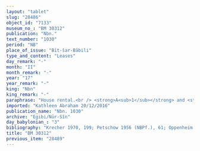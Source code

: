 ```yaml
---
layout: "tablet"
slug: "28486"
object_id: "7133"
museum_no_: "BM 30312"
publication: "Nbn."
text_number: "1030"
period: "NB"
place_of_issue: "Bīt-šar-Bābili"
type_and_content: "Leases"
day_remark: "-"
month: "II"
month_remark: "-"
year: "17"
year_remark: "-"
king: "Nbn"
king_remark: "-"
paraphrase: "House rental.<br /> <strong>A<sub>1</sub></strong> and <strong>A<sub>2</sub></strong>, <strong>B</strong>&rsquo;s slave, will live inside a house in Bīt-&scaron;ar-Bābili, belonging to <strong>C</strong> and located near the house of <strong>D<sub>1</sub></strong> and <strong>D<sub>2</sub></strong>. Every year they will pay 13 shekels of silver as rental price. They will live in this house from the 3<sup>rd</sup> of Ayyār (II) onwards. Whenever they will happen to be (<em>maqātu</em>) in Bīt-&scaron;ar-Bābili(?), they can live in the house up to one year (<em>adi ṭuppi</em>). Should they break the contract, they shall pay 10 shekels of silver as compensation. They will caulk the roof and repair the wall foundations. <strong>C</strong> will erect a courtyard. <strong>A<sub>1</sub></strong> himself will perform all the work on the roof beams and the roof. He will also take care of the cracks (in the walls). It is agreed that half of the silver should be paid at the beginning of the year, and the remainder at the end. Names of 3 witnesses and the scribe.<br /> &nbsp;<br /> <strong>A<sub>1</sub></strong> = Kināya(?)/Libbiali-lūmur; <strong>A<sub>2</sub></strong> = Nab&ucirc;-uterri, salve of <strong>B</strong>; <strong>B</strong> = Itti-Marduk-balāṭu/Nab&ucirc;-ahhē-iddin//Egibi; <strong>C</strong> = Nab&ucirc;-&scaron;umu-iddin/Zēru-ukīn; <strong>D<sub>1</sub></strong> = Mu&scaron;ēzib-Nab&ucirc;; <strong>D<sub>2</sub></strong> = Nab&ucirc;-Dayyān"
imported: "Kathleen Abraham 20/12/2016"
publication_name: "Nbn. 1030"
archive: "Egibi/Nūr-Sîn"
day_babylonian_: "3"
bibliography: "Krecher 1970, 199; Petschow 1956 (NBPf.), 61; Oppenheim 1936, 116-117."
title: "BM 30312"
previous_item: "28489"
---
```

